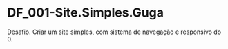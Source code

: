 # DF_001-Site.Simples.Guga
 Desafio. Criar um site simples, com sistema de navegação e responsivo do 0.
